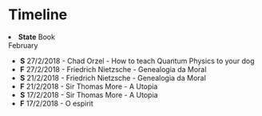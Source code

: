 # Timeline

<li><strong>State</strong> Book</li>
February
<ul>
<li><strong>S</strong> 27/2/2018 - Chad Orzel - How to teach Quantum Physics to your dog</li>
<li><strong>F</strong> 27/2/2018 - Friedrich Nietzsche - Genealogia da Moral</li>
<li><strong>S</strong> 21/2/2018 - Friedrich Nietzsche - Genealogia da Moral</li>
<li><strong>F</strong> 21/2/2018 - Sir Thomas More - A Utopia</li>
<li><strong>S</strong> 17/2/2018 - Sir Thomas More - A Utopia</li>
<li><strong>F</strong> 17/2/2018 - O espirit</li>
</ul>
